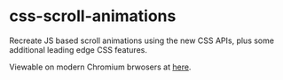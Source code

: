 # css-scroll-animations

Recreate JS based scroll animations using the new CSS APIs, plus some additional leading edge CSS features.

Viewable on modern Chromium brwosers at [here](https://danjohnsonnj.github.io/css-scroll-animations/index.html).
